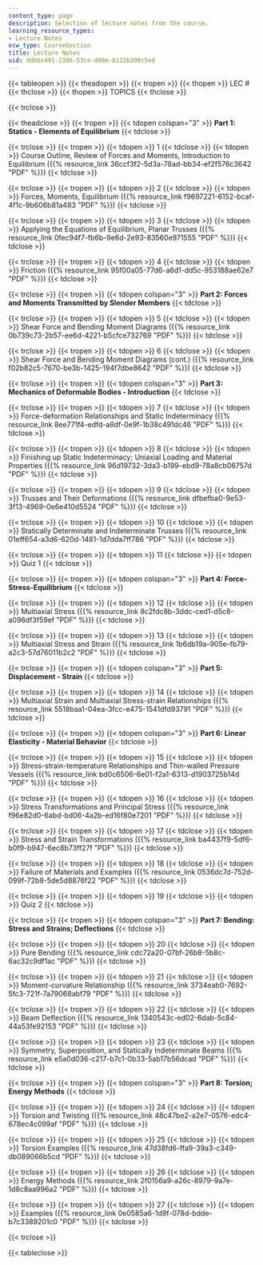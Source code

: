 ```yaml
---
content_type: page
description: Selection of lecture notes from the course.
learning_resource_types:
- Lecture Notes
ocw_type: CourseSection
title: Lecture Notes
uid: ddbbc491-2106-53ce-dd8e-b122b208c5ed
---
```


{{< tableopen >}}
{{< theadopen >}}
{{< tropen >}}
{{< thopen >}}
LEC #
{{< thclose >}}
{{< thopen >}}
TOPICS
{{< thclose >}}

{{< trclose >}}

{{< theadclose >}}
{{< tropen >}}
{{< tdopen colspan="3" >}}
**Part 1: Statics - Elements of Equilibrium**
{{< tdclose >}}

{{< trclose >}}
{{< tropen >}}
{{< tdopen >}}
1
{{< tdclose >}}
{{< tdopen >}}
Course Outline, Review of Forces and Moments, Introduction to Equilibrium ({{% resource_link 36ccf3f2-5d3a-78ad-bb34-ef2f576c3642 "PDF" %}})
{{< tdclose >}}

{{< trclose >}}
{{< tropen >}}
{{< tdopen >}}
2
{{< tdclose >}}
{{< tdopen >}}
Forces, Moments, Equilibrium ({{% resource_link f9697221-6152-bcaf-4f1c-9b606b81a483 "PDF" %}})
{{< tdclose >}}

{{< trclose >}}
{{< tropen >}}
{{< tdopen >}}
3
{{< tdclose >}}
{{< tdopen >}}
Applying the Equations of Equilibrium, Planar Trusses ({{% resource_link 0fec94f7-fb6b-9e6d-2e93-83560e971555 "PDF" %}})
{{< tdclose >}}

{{< trclose >}}
{{< tropen >}}
{{< tdopen >}}
4
{{< tdclose >}}
{{< tdopen >}}
Friction ({{% resource_link 95f00a05-77d6-a6d1-dd5c-953188ae62e7 "PDF" %}})
{{< tdclose >}}

{{< trclose >}}
{{< tropen >}}
{{< tdopen colspan="3" >}}
**Part 2: Forces and Moments Transmitted by Slender Members**
{{< tdclose >}}

{{< trclose >}}
{{< tropen >}}
{{< tdopen >}}
5
{{< tdclose >}}
{{< tdopen >}}
Shear Force and Bending Moment Diagrams ({{% resource_link 0b739c73-2b57-ee6d-4221-b5cfce732769 "PDF" %}})
{{< tdclose >}}

{{< trclose >}}
{{< tropen >}}
{{< tdopen >}}
6
{{< tdclose >}}
{{< tdopen >}}
Shear Force and Bending Moment Diagrams (cont.) ({{% resource_link f02b82c5-7670-be3b-1425-194f7dbe8642 "PDF" %}})
{{< tdclose >}}

{{< trclose >}}
{{< tropen >}}
{{< tdopen colspan="3" >}}
**Part 3: Mechanics of Deformable Bodies - Introduction**
{{< tdclose >}}

{{< trclose >}}
{{< tropen >}}
{{< tdopen >}}
7
{{< tdclose >}}
{{< tdopen >}}
Force-deformation Relationships and Static Indeterminacy ({{% resource_link 8ee771f4-edfd-a8df-0e9f-1b38c491dc46 "PDF" %}})
{{< tdclose >}}

{{< trclose >}}
{{< tropen >}}
{{< tdopen >}}
8
{{< tdclose >}}
{{< tdopen >}}
Finishing up Static Indeterminacy; Uniaxial Loading and Material Properties ({{% resource_link 96d19732-3da3-b199-ebd9-78a8cb06757d "PDF" %}})
{{< tdclose >}}

{{< trclose >}}
{{< tropen >}}
{{< tdopen >}}
9
{{< tdclose >}}
{{< tdopen >}}
Trusses and Their Deformations ({{% resource_link dfbefba0-9e53-3f13-4969-0e6e410d5524 "PDF" %}})
{{< tdclose >}}

{{< trclose >}}
{{< tropen >}}
{{< tdopen >}}
10
{{< tdclose >}}
{{< tdopen >}}
Statically Determinate and Indeterminate Trusses ({{% resource_link 01eff654-a3d6-620d-1481-1d7dda7ff786 "PDF" %}})
{{< tdclose >}}

{{< trclose >}}
{{< tropen >}}
{{< tdopen >}}
11
{{< tdclose >}}
{{< tdopen >}}
Quiz 1
{{< tdclose >}}

{{< trclose >}}
{{< tropen >}}
{{< tdopen colspan="3" >}}
**Part 4: Force-Stress-Equilibrium**
{{< tdclose >}}

{{< trclose >}}
{{< tropen >}}
{{< tdopen >}}
12
{{< tdclose >}}
{{< tdopen >}}
Multiaxial Stress ({{% resource_link 8c2fdc8b-3ddc-ced1-d5c8-a096df3f59ef "PDF" %}})
{{< tdclose >}}

{{< trclose >}}
{{< tropen >}}
{{< tdopen >}}
13
{{< tdclose >}}
{{< tdopen >}}
Multiaxial Stress and Strain ({{% resource_link 1b6db19a-905e-fb79-a2c3-57d76011b2c2 "PDF" %}})
{{< tdclose >}}

{{< trclose >}}
{{< tropen >}}
{{< tdopen colspan="3" >}}
**Part 5: Displacement - Strain**
{{< tdclose >}}

{{< trclose >}}
{{< tropen >}}
{{< tdopen >}}
14
{{< tdclose >}}
{{< tdopen >}}
Multiaxial Strain and Multiaxial Stress-strain Relationships ({{% resource_link 5518baa1-04ea-3fcc-e475-1541dfd93791 "PDF" %}})
{{< tdclose >}}

{{< trclose >}}
{{< tropen >}}
{{< tdopen colspan="3" >}}
**Part 6: Linear Elasticity - Material Behavior**
{{< tdclose >}}

{{< trclose >}}
{{< tropen >}}
{{< tdopen >}}
15
{{< tdclose >}}
{{< tdopen >}}
Stress-strain-temperature Relationships and Thin-walled Pressure Vessels ({{% resource_link bd0c6506-6e01-f2a1-6313-d1903725b14d "PDF" %}})
{{< tdclose >}}

{{< trclose >}}
{{< tropen >}}
{{< tdopen >}}
16
{{< tdclose >}}
{{< tdopen >}}
Stress Transformations and Principal Stress ({{% resource_link f96e82d0-6abd-bd06-4a2b-ed16f80e7201 "PDF" %}})
{{< tdclose >}}

{{< trclose >}}
{{< tropen >}}
{{< tdopen >}}
17
{{< tdclose >}}
{{< tdopen >}}
Stress and Strain Transformations ({{% resource_link ba4437f9-5df6-b0f9-b947-6ec8b73ff27f "PDF" %}})
{{< tdclose >}}

{{< trclose >}}
{{< tropen >}}
{{< tdopen >}}
18
{{< tdclose >}}
{{< tdopen >}}
Failure of Materials and Examples ({{% resource_link 0536dc7d-752d-099f-72b8-5de5d8876f22 "PDF" %}})
{{< tdclose >}}

{{< trclose >}}
{{< tropen >}}
{{< tdopen >}}
19
{{< tdclose >}}
{{< tdopen >}}
Quiz 2
{{< tdclose >}}

{{< trclose >}}
{{< tropen >}}
{{< tdopen colspan="3" >}}
**Part 7: Bending: Stress and Strains; Deflections**
{{< tdclose >}}

{{< trclose >}}
{{< tropen >}}
{{< tdopen >}}
20
{{< tdclose >}}
{{< tdopen >}}
Pure Bending ({{% resource_link cdc72a20-07bf-26b8-5b8c-6ac32c9df1ac "PDF" %}})
{{< tdclose >}}

{{< trclose >}}
{{< tropen >}}
{{< tdopen >}}
21
{{< tdclose >}}
{{< tdopen >}}
Moment-curvature Relationship ({{% resource_link 3734eab0-7692-5fc3-721f-7a79068abf79 "PDF" %}})
{{< tdclose >}}

{{< trclose >}}
{{< tropen >}}
{{< tdopen >}}
22
{{< tdclose >}}
{{< tdopen >}}
Beam Deflection ({{% resource_link 1340543c-ed02-6dab-5c84-44a53fe92153 "PDF" %}})
{{< tdclose >}}

{{< trclose >}}
{{< tropen >}}
{{< tdopen >}}
23
{{< tdclose >}}
{{< tdopen >}}
Symmetry, Superposition, and Statically Indeterminate Beams ({{% resource_link e5a0d036-c217-b7c1-0b33-5ab17b56dcad "PDF" %}})
{{< tdclose >}}

{{< trclose >}}
{{< tropen >}}
{{< tdopen colspan="3" >}}
**Part 8: Torsion; Energy Methods**
{{< tdclose >}}

{{< trclose >}}
{{< tropen >}}
{{< tdopen >}}
24
{{< tdclose >}}
{{< tdopen >}}
Torsion and Twisting ({{% resource_link 48c47be2-a2e7-0576-edc4-678ec4c099af "PDF" %}})
{{< tdclose >}}

{{< trclose >}}
{{< tropen >}}
{{< tdopen >}}
25
{{< tdclose >}}
{{< tdopen >}}
Torsion Examples ({{% resource_link 47d38fd6-ffa9-39a3-c349-db089066b5cd "PDF" %}})
{{< tdclose >}}

{{< trclose >}}
{{< tropen >}}
{{< tdopen >}}
26
{{< tdclose >}}
{{< tdopen >}}
Energy Methods ({{% resource_link 2f0156a9-a26c-8979-9a7e-1d8c8aa996a2 "PDF" %}})
{{< tdclose >}}

{{< trclose >}}
{{< tropen >}}
{{< tdopen >}}
27
{{< tdclose >}}
{{< tdopen >}}
Examples ({{% resource_link 0e0585a6-1d9f-078d-bdde-b7c3389201c0 "PDF" %}})
{{< tdclose >}}

{{< trclose >}}

{{< tableclose >}}
